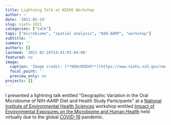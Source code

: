```yaml
---
title: Lightning Talk at NIEHS Workshop
author: ~
date: '2021-02-24'
slug: niehs-2021
categories: ["talk"]
tags: ["microbiome", "spatial analysis", "NIH-AARP", "workshop"]
subtitle: ''
summary: ''
authors: []
lastmod: '2021-02-24T14:41:03-04:00'
featured: no
image:
  caption: 'Image credit: [**NIH/NIEHS**](https://www.niehs.nih.gov/news/events/pastmtg/2021/ieemhh_2021/index.cfm)'
  focal_point: ''
  preview_only: no
projects: []
---
```


I presented a lightning talk entitled "Geographic Variation in the Oral Microbiome of NIH-AARP Diet and Health Study Participants" at a [National Institute of Environmental Health Sciences](https://www.niehs.nih.gov/) workshop entitled [Impact of Environmental Exposures on the Microbiome and Human Health](https://www.niehs.nih.gov/news/events/pastmtg/2021/ieemhh_2021/index.cfm) held virtually due to the global [COVID-19](https://www.cdc.gov/coronavirus/2019-ncov/index.html) pandemic.
